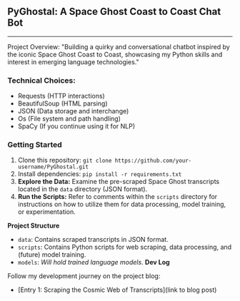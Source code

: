 ## PyGhostal: A Space Ghost Coast to Coast Chat Bot

___
Project Overview:
"Building a quirky and conversational chatbot inspired by the iconic Space Ghost Coast to Coast, showcasing my Python
skills and interest in emerging language technologies."

### Technical Choices:

- Requests (HTTP interactions)
- BeautifulSoup (HTML parsing)
- JSON (Data storage and interchange)
- Os (File system and path handling)
- SpaCy (If you continue using it for NLP)

### Getting Started

1. Clone this repository: `git clone https://github.com/your-username/PyGhostal.git`
2. Install dependencies: `pip install -r requirements.txt`
3. **Explore the Data:** Examine the pre-scraped Space Ghost transcripts located in the `data` directory (JSON format).
4. **Run the Scripts:** Refer to comments within the `scripts` directory for instructions on how to utilize them for
   data processing, model training, or experimentation.

**Project Structure**

* `data`: Contains scraped transcripts in JSON format.
* `scripts`: Contains Python scripts for web scraping, data processing, and (future) model training.
* `models`: *Will hold trained language models*.
  **Dev Log**

Follow my development journey on the project blog:

* [Entry 1: Scraping the Cosmic Web of Transcripts](link to blog post)